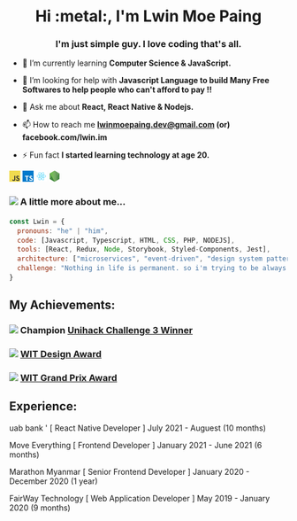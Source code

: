 <h1 align="center">Hi :metal:, I'm Lwin Moe Paing</h1>
<h3 align="center">I'm just simple guy. I love coding that's all.</h3>

- 🌱 I’m currently learning **Computer Science & JavaScript.**

- 🤝 I’m looking for help with **Javascript Language to build Many Free Softwares to help people who can't afford to pay !!**

- 💬 Ask me about **React, React Native & Nodejs.**

- 📫 How to reach me **lwinmoepaing.dev@gmail.com (or) facebook.com/lwin.im**

- ⚡ Fun fact **I started learning technology at age 20.**

<code><img height="20" src="https://raw.githubusercontent.com/github/explore/80688e429a7d4ef2fca1e82350fe8e3517d3494d/topics/javascript/javascript.png"></code>
<code><img height="20" src="https://raw.githubusercontent.com/github/explore/80688e429a7d4ef2fca1e82350fe8e3517d3494d/topics/typescript/typescript.png"></code>
<code><img height="20" src="https://raw.githubusercontent.com/github/explore/80688e429a7d4ef2fca1e82350fe8e3517d3494d/topics/react/react.png"></code>
<code><img height="20" src="https://raw.githubusercontent.com/github/explore/80688e429a7d4ef2fca1e82350fe8e3517d3494d/topics/nodejs/nodejs.png"></code>    

### <img src="https://media.giphy.com/media/VgCDAzcKvsR6OM0uWg/giphy.gif" width="50"> A little more about me...  
```javascript
const Lwin = {
  pronouns: "he" | "him",
  code: [Javascript, Typescript, HTML, CSS, PHP, NODEJS],
  tools: [React, Redux, Node, Storybook, Styled-Components, Jest],
  architecture: ["microservices", "event-driven", "design system pattern"],
  challenge: "Nothing in life is permanent. so i'm trying to be always humble"
}
```

## My Achievements: 

### <img src="https://media.giphy.com/media/VgCDAzcKvsR6OM0uWg/giphy.gif" width="50"> Champion [Unihack Challenge 3 Winner](https://www.facebook.com/UniHackChallenge)

### <img src="https://media.giphy.com/media/VgCDAzcKvsR6OM0uWg/giphy.gif" width="50">  [WIT Design Award](https://witaward.com/result/2018)
### <img src="https://media.giphy.com/media/VgCDAzcKvsR6OM0uWg/giphy.gif" width="50">  [WIT Grand Prix Award](https://witaward.com/result/2020)

## Experience:
uab bank '
[ React Native Developer ] 
July 2021 - Auguest (10 months)

Move Everything 
[ Frontend Developer ] 
January 2021 - June 2021 (6 months)

Marathon Myanmar
[ Senior Frontend Developer ]
January 2020 - December 2020 (1 year)

FairWay Technology
[ Web Application Developer ]
May 2019 - January 2020 (9 months)

